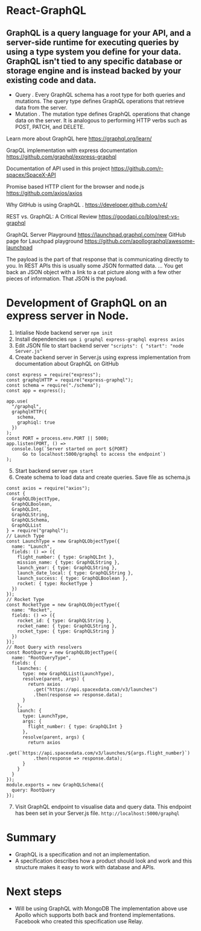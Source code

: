 # React-GraphQL

## GraphQL is a query language for your API, and a server-side runtime for executing queries by using a type system you define for your data. GraphQL isn't tied to any specific database or storage engine and is instead backed by your existing code and data.

-  Query
.  Every GraphQL schema has a root type for both queries and mutations. The query type defines GraphQL operations that retrieve data from the server.
-  Mutation
.  The mutation type defines GraphQL operations that change data on the server. It is analogous to performing HTTP verbs such as POST, PATCH, and DELETE.

Learn more about GraphQL here https://graphql.org/learn/

GrapQL implementation with express documentation https://github.com/graphql/express-graphql

Documentation of API used in this project https://github.com/r-spacex/SpaceX-API

Promise based HTTP client for the browser and node.js https://github.com/axios/axios

Why GitHub is using GraphQL . https://developer.github.com/v4/

REST vs. GraphQL: A Critical Review   https://goodapi.co/blog/rest-vs-graphql

GraphQL Server Playground https://launchpad.graphql.com/new
GitHub page for Lauchpad playground https://github.com/apollographql/awesome-launchpad 

The payload is the part of that response that is communicating directly to you. In REST APIs this is usually some JSON formatted data. ... You get back an JSON object with a link to a cat picture along with a few other pieces of information. That JSON is the payload.
# Development of GraphQL on an express server in Node.
1.  Intialise Node backend server
```npm init```
2.  Install dependencies
`npm i graphql express-graphql express axios`
3.  Edit JSON file to start backend server
`"scripts": {
    "start": "node Server.js"`
4.  Create backend server in Server.js using express implementation from documentation about GraphQL on GitHub
```
const express = require("express");
const graphqlHTTP = require("express-graphql");
const schema = require("./schema");
const app = express();

app.use(
  "/graphql",
  graphqlHTTP({
    schema,
    graphiql: true
  })
);
const PORT = process.env.PORT || 5000;
app.listen(PORT, () =>
  console.log(`Server started on port ${PORT}
      Go to localhost:5000/graphql to access the endpoint`)
);
```
5.  Start backend server
`npm start`
6.  Create schema to load data and create queries. Save file as schema.js
```
const axios = require("axios");
const {
  GraphQLObjectType,
  GraphQLBoolean,
  GraphQLInt,
  GraphQLString,
  GraphQLSchema,
  GraphQLList
} = require("graphql");
// Launch Type
const LaunchType = new GraphQLObjectType({
  name: "Launch",
  fields: () => ({
    flight_number: { type: GraphQLInt },
    mission_name: { type: GraphQLString },
    launch_year: { type: GraphQLString },
    launch_date_local: { type: GraphQLString },
    launch_success: { type: GraphQLBoolean },
    rocket: { type: RocketType }
  })
});
// Rocket Type
const RocketType = new GraphQLObjectType({
  name: "Rocket",
  fields: () => ({
    rocket_id: { type: GraphQLString },
    rocket_name: { type: GraphQLString },
    rocket_type: { type: GraphQLString }
  })
});
// Root Query with resolvers
const RootQuery = new GraphQLObjectType({
  name: "RootQueryType",
  fields: {
    launches: {
      type: new GraphQLList(LaunchType),
      resolve(parent, args) {
        return axios
          .get("https://api.spacexdata.com/v3/launches")
          .then(response => response.data);
      }
    },
    launch: {
      type: LaunchType,
      args: {
        flight_number: { type: GraphQLInt }
      },
      resolve(parent, args) {
        return axios
          .get(`https://api.spacexdata.com/v3/launches/${args.flight_number}`)
          .then(response => response.data);
      }
    }
  }
});
module.exports = new GraphQLSchema({
  query: RootQuery
});
```
7.  Visit GraphQL endpoint to visualise data and query data.  This endpoint has been set in your Server.js file.
```http://localhost:5000/graphql ```
#  Summary
-  GraphQL is a specification and not an implementation.
-  A specification describes how a product should look and work and this structure makes it easy to work with database and APIs.
#  Next steps
-  Will be using GraphQL with MongoDB
The implementation above use Apollo which supports both back and frontend implementations.
Facebook who created this specification use Relay.

